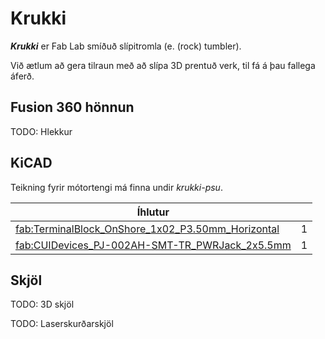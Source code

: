 # Krukki

**_Krukki_** er Fab Lab smíðuð slípitromla (e. (rock) tumbler). 

Við ætlum að gera tilraun með að slípa 3D prentuð verk, til fá á þau fallega áferð. 

## Fusion 360 hönnun

TODO: Hlekkur

## KiCAD 

Teikning fyrir mótortengi má finna undir _krukki-psu_. 

|   Íhlutur                     |       | 
|   ---                         | ---   | 
|   [fab:TerminalBlock_OnShore_1x02_P3.50mm_Horizontal](www.on-shore.com/wp-content/uploads/ED555XDS.pdf)               | 1 | 
|   [fab:CUIDevices_PJ-002AH-SMT-TR_PWRJack_2x5.5mm](https://www.cuidevices.com/product/resource/pj-002ah-smt-tr.pdf)   | 1 |

## Skjöl

TODO: 3D skjöl

TODO: Laserskurðarskjöl